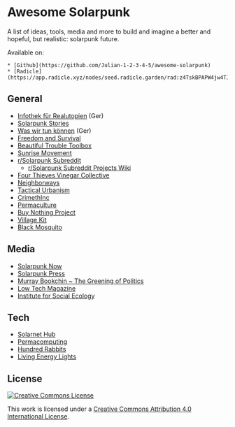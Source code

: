# Awesome Solarpunk

A list of ideas, tools, media and more to build and imagine a better and hopeful, but realistic: solarpunk future.

Available on:

	* [Github](https://github.com/Julian-1-2-3-4-5/awesome-solarpunk)
	* [Radicle](https://app.radicle.xyz/nodes/seed.radicle.garden/rad:z4TskBPAPW4jw4TJQVPAPK7i5a7ba/tree15c1fd5d8c0a1fe716429a410b25a1e5f96fb1ea)

## General

* [Infothek für Realutopien](https://realutopien.info/) (Ger)
* [Solarpunk Stories](https://www.solarpunkstories.com/)
* [Was wir tun können](https://waswirtunkoennen.jetzt/) (Ger)
* [Freedom and Survival](https://freedomsurvival.org/)
* [Beautiful Trouble Toolbox](https://beautifultrouble.org/toolbox/)
* [Sunrise Movement](https://www.sunrisemovement.org/take-action/#get-started)
* [r/Solarpunk Subreddit](https://www.reddit.com/r/solarpunk)
	* [r/Solarpunk Subreddit Projects Wiki](https://www.reddit.com/r/solarpunk/wiki/projects/?rdt=46385)
* [Four Thieves Vinegar Collective](https://fourthievesvinegar.org/)
* [Neighborways](https://www.neighborways.com/what-is-a-neighborway#:%7E:text=What%20is%20a%20Neighborway%3F,in%20%E2%80%9Clow%2Dstress%20networks%E2%80%9D)
* [Tactical Urbanism](https://tacticalurbanismguide.com/)
* [CrimethInc](https://crimethinc.com/.)
* [Permaculture](https://imgur.com/a/101-permaculture-designs-downloadable-imgur-album-aTPS8)
* [Buy Nothing Project](https://buynothingproject.org/)
* [Village Kit](https://villagekit.com/)
* [Black Mosquito](https://black-mosquito.org/)

## Media
* [Solarpunk Now](https://www.solarpunkcast.net/)
* [Solarpunk Press](https://solarpunkpress.net/)
* [Murray Bookchin ~ The Greening of Politics](https://theanarchistlibrary.org/library/murray-bookchin-the-greening-of-politics)
* [Low Tech Magazine](https://solar.lowtechmagazine.com/)
* [Institute for Social Ecology](https://social-ecology.org/wp/)

## Tech
* [Solarnet Hub](https://solarnethub.com/)
* [Permacomputing](https://permacomputing.net/)
* [Hundred Rabbits](https://100r.co/site/home.html)
* [Living Energy Lights](https://livingenergylights.com/)


## License


[![Creative Commons License](http://i.creativecommons.org/l/by/4.0/88x31.png)](https://creativecommons.org/licenses/by/4.0/)

This work is licensed under a [Creative Commons Attribution 4.0 International License](http://creativecommons.org/licenses/by/4.0/).
